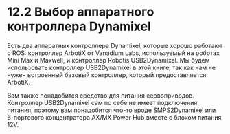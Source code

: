 # 12.2 Выбор аппаратного контроллера Dynamixel

Есть два аппаратных контроллера Dynamixel, которые хорошо работают с ROS: контроллер ArbotiX от Vanadium Labs, используемый на роботах Mini Max и Maxwell, и контроллер Robotis USB2Dynamixel. Мы будем использовать контроллер USB2Dynamixel в этой книге, так как нам не нужен встроенный базовый контроллер, который предоставляется ArbotiX.

Вам также понадобится средство для питания сервоприводов. Контроллер USB2Dynamixel сам по себе не имеет подключения питания, поэтому вам понадобится что-то вроде SMPS2Dynamixel или 6-портового концентратора AX/MX Power Hub вместе с блоком питания 12V.

